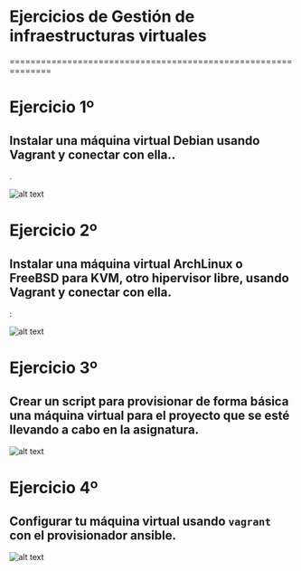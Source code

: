 # Ejercicios de Gestión de infraestructuras virtuales
==============================================================

# Ejercicio 1º
## Instalar una máquina virtual Debian usando Vagrant y conectar con ella..

.

![alt text](/Exercises/images/tema4/Ejercicio1.png "Ejercicio 1")

# Ejercicio 2º
## Instalar una máquina virtual ArchLinux o FreeBSD para KVM, otro hipervisor libre, usando Vagrant y conectar con ella.

:

![alt text](/Exercises/images/tema4/Ejercicio2.png "Ejercicio 2")


# Ejercicio 3º
## Crear un script para provisionar de forma básica una máquina virtual para el proyecto que se esté llevando a cabo en la asignatura.


![alt text](/Exercises/images/tema4/Ejercicio3.png "Ejercicio 3")

# Ejercicio 4º
## Configurar tu máquina virtual usando `vagrant` con el provisionador ansible.

![alt text](/Exercises/images/tema4/Ejercicio4.png "Ejercicio 4")
